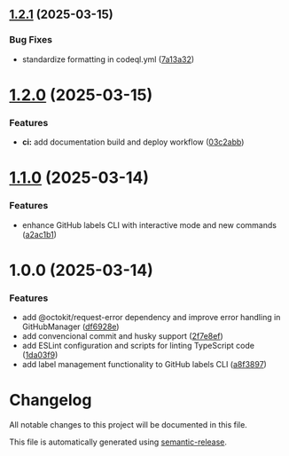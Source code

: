 ## [1.2.1](https://github.com/Shironex/gh-labels-cli/compare/v1.2.0...v1.2.1) (2025-03-15)


### Bug Fixes

* standardize formatting in codeql.yml ([7a13a32](https://github.com/Shironex/gh-labels-cli/commit/7a13a328d9ac1c0a57f3601d9aba4e32903cb32e))

# [1.2.0](https://github.com/Shironex/gh-labels-cli/compare/v1.1.0...v1.2.0) (2025-03-15)


### Features

* **ci:** add documentation build and deploy workflow ([03c2abb](https://github.com/Shironex/gh-labels-cli/commit/03c2abb855e9b47836cc39abc796aab1b09c2d6b))

# [1.1.0](https://github.com/Shironex/gh-labels-cli/compare/v1.0.0...v1.1.0) (2025-03-14)


### Features

* enhance GitHub labels CLI with interactive mode and new commands ([a2ac1b1](https://github.com/Shironex/gh-labels-cli/commit/a2ac1b1986d6b70ea0ce752cdda11aaa999bf8d9))

# 1.0.0 (2025-03-14)


### Features

* add @octokit/request-error dependency and improve error handling in GitHubManager ([df6928e](https://github.com/Shironex/gh-labels-cli/commit/df6928e9e1d19aa446d9339798718ecdacbe9226))
* add convencional commit and husky support ([2f7e8ef](https://github.com/Shironex/gh-labels-cli/commit/2f7e8ef8adb2c4a9fb2eb99e77ef65dd58b5f8c5))
* add ESLint configuration and scripts for linting TypeScript code ([1da03f9](https://github.com/Shironex/gh-labels-cli/commit/1da03f9ad6fcb72a1cb9cf8a961b780e6f88e3dc))
* add label management functionality to GitHub labels CLI ([a8f3897](https://github.com/Shironex/gh-labels-cli/commit/a8f389799c3556e7cab7b3a20d1536c8aeb309bb))

# Changelog

All notable changes to this project will be documented in this file.

This file is automatically generated using [semantic-release](https://github.com/semantic-release/semantic-release).
